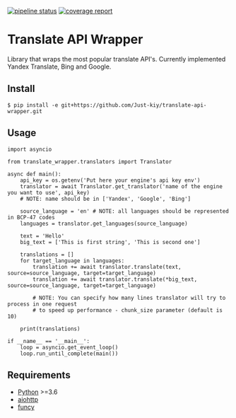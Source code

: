 [![pipeline status](https://gitlab.marfa-dev.space/marfa/translate-api-wrapper/badges/develop/pipeline.svg)](https://gitlab.marfa-dev.space/marfa/translate-api-wrapper/commits/develop)
[![coverage report](https://gitlab.marfa-dev.space/marfa/translate-api-wrapper/badges/develop/coverage.svg)](https://gitlab.marfa-dev.space/marfa/translate-api-wrapper/commits/develop)

# Translate API Wrapper


Library that wraps the most popular translate API's.
Currently implemented Yandex Translate, Bing and Google.

## Install

    $ pip install -e git+https://github.com/Just-kiy/translate-api-wrapper.git

## Usage

    import asyncio
  
    from translate_wrapper.translators import Translator
    
    async def main():
        api_key = os.getenv('Put here your engine's api key env')
        translator = await Translator.get_translator('name of the engine you want to use', api_key)
        # NOTE: name should be in ['Yandex', 'Google', 'Bing']
        
        source_language = 'en' # NOTE: all languages should be represented in BCP-47 codes 
        languages = translator.get_languages(source_language)
        
        text = 'Hello'
        big_text = ['This is first string', 'This is second one']
        
        translations = []
        for target_language in languages:
            translation += await translator.translate(text, source=source_language, target=target_language)
            translation += await translator.translate(*big_text, source=source_language, target=target_language)
                  
            # NOTE: You can specify how many lines translator will try to process in one request
            # to speed up performance - chunk_size parameter (default is 10)
             
        print(translations)

    if __name__ == '__main__':
        loop = asyncio.get_event_loop()
        loop.run_until_complete(main())
            
## Requirements

* [Python](https://www.python.org/) >=3.6
* [aiohttp](https://aiohttp.readthedocs.io/en/stable/)
* [funcy](https://funcy.readthedocs.io/en/stable/index.html)


